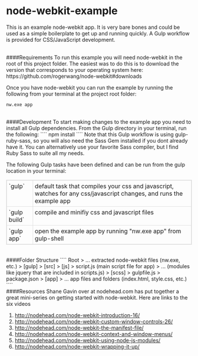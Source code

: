 node-webkit-example
===================
This is an example node-webkit app.  It is very bare bones and could be used as a simple boilerplate to get up and running quickly.  A Gulp workflow is provided for CSS/JavaScript development.

<!-- formating of html elements -->
<style>
  table { border: 1px solid #ddd; }
  td { vertical-align: top; padding: 5px; border: 1px solid #ddd; }
  td code { margin: 5px; padding: 1px 3px; line-height: 1.5; }
</style>

<br>
####Requirements
To run this example you will need node-webkit in the root of this project folder.  The easiest was to do this is to download the version that corresponds to your operating system here:<br>
https://github.com/rogerwang/node-webkit#downloads

Once you have node-webkit you can run the example by running the following from your terminal at the project root folder:
````
nw.exe app
````

<br>
####Development
To start making changes to the example app you need to install all Gulp dependencies.  From the Gulp directory in your terminal, run the following:
````
npm install
````
Note that this Gulp workflow is using gulp-ruby-sass, so you will also need the Sass Gem installed if you dont already have it.  You can alternatively use your favorite Sass compiler, but I find Ruby Sass to suite all my needs.

The following Gulp tasks have been defined and can be run from the gulp location in your terminal:

<table>
  <tr>
    <td>`gulp`</td>
    <td>default task that compiles your css and javascript, watches for any css/javascript changes, and runs the example app</td>
  </tr>
  <tr>
    <td>`gulp build`</td>
    <td>compile and minifiy css and javascript files</td>
  </tr>
  <tr>
    <td>`gulp app`</td>
    <td>open the example app by running "nw.exe app" from gulp-shell</td>
  </tr>
</table>

<br>
####Folder Structure
````
Root
> ... extracted node-webkit files (nw.exe, etc.)
> [gulp]
	> [src]
		> [js]
			> script.js (main script file for app)
			> ... (modules like jquery that are included in scripts.js)
		> [scss]
	> gulpfile.js
	> package.json
>  [app]
	> ... app files and folders (index.html, style.css, etc.)
````

<br>
####Resources
Shane Gavin over at nodehead.com has put together a great mini-series on getting started with node-webkit.  Here are links to the six videos

1. http://nodehead.com/node-webkit-introduction-16/
2. http://nodehead.com/node-webkit-custom-window-controls-26/
3. http://nodehead.com/node-webkit-the-manifest-file/
4. http://nodehead.com/node-webkit-context-and-window-menus/
5. http://nodehead.com/node-webkit-using-node-js-modules/
6. http://nodehead.com/node-webkit-wrapping-it-up/